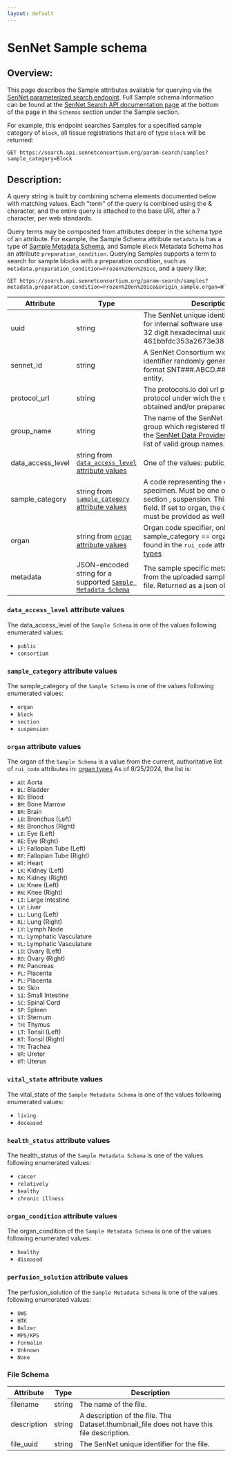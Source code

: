 ```yaml
---
layout: default
---
```


# SenNet Sample schema

## Overview:
This page describes the Sample attributes available for querying via the [SenNet parameterized search endpoint](index.html). Full Sample schema information can be found at the [SenNet Search API documentation page](https://smart-api.info/ui/10ed9b5eb8ff960d4431befc591ed842) at the bottom of the page in the `Schemas` section under the Sample section.

For example, this endpoint searches Samples for a specified sample category of `block`, all tissue registrations that are of type `block` will be returned:
```
GET https://search.api.sennetconsortium.org/param-search/samples?sample_category=Block
```

## Description: 
A query string is built by combining schema elements documented below with matching values.  Each "term" of the query is combined using the & character, and the entire query is attached to the base URL after a ? character, per web standards.

Query terms may be composited from attributes deeper in the schema type of an attribute.  For example, the Sample Schema attribute ```metadata``` is has a type of [Sample Metadata Schema](libraries/ingest-validation-tools/schemas/), and Sample `Block` Metadata Schema has an attribute ```preparation_condition```. Querying Samples supports a term to search for sample blocks with a preparation condition, such as ```metadata.preparation_condition=Frozen%20on%20ice```, and a query like:
```
GET https://search.api.sennetconsortium.org/param-search/samples?metadata.preparation_condition=Frozen%20on%20ice&origin_sample.organ=HT
```

| Attribute                   | Type                                                                                    | Description                                                                                                                                                                                                                                                                                        |
|-----------------------------|-----------------------------------------------------------------------------------------|----------------------------------------------------------------------------------------------------------------------------------------------------------------------------------------------------------------------------------------------------------------------------------------------------|
| uuid                        | string                                                                                  | The SenNet unique identifier, intended for internal software use only. This is a 32 digit hexadecimal uuid e.g. 461bbfdc353a2673e381f632510b0f17                                                                                                                                                   |
| sennet_id                   | string                                                                                  | A SenNet Consortium wide unique identifier randomly generated in the format SNT###.ABCD.### for every entity.                                                                                                                                                                                      |
| protocol_url                | string                                                                                  | The protocols.io doi url pointing the protocol under wich the sample was obtained and/or prepared.                                                                                                                                                                                                 |
| group_name                  | string                                                                                  | The name of the SenNet data provider group which registered the sample.  See the [SenNet Data Provider Groups](data-provider-groups.html) for a list of valid group names.                                                                                                |
| data_access_level           | string from [`data_access_level` attribute values](#data_access_level-attribute-values) | One of the values: public, consortium                                                                                                                                                                                                                                                              |
| sample_category             | string from [`sample_category` attribute values](#sample_category-attribute-values)     | A code representing the category of the specimen. Must be one of organ, block, section , suspension. This is a required field. If set to organ, the organ property must be provided as well.                                                                                                       |
| organ                       | string from [`organ` attribute values](#organ-attribute-values)                         | Organ code specifier, only set if sample_category == organ. Valid values found in the `rui_code` attribute in: [organ types](https://ontology.api.hubmapconsortium.org/organs?application_context=SENNET)                                                                     |
| metadata                    | JSON-encoded string for a supported [`Sample Metadata Schema`](/libraries/ingest-validation-tools/schemas/)                                                  | The sample specific metadata derived from the uploaded sample_metadata.tsv file. Returned as a json object.                                                                                                                                                                                        |

### `data_access_level` attribute values
The data_access_level of the `Sample Schema` is one of the values following enumerated values:
- `public`
- `consortium`

### `sample_category` attribute values
The sample_category of the `Sample Schema` is one of the values following enumerated values:
- `organ`
- `block`
- `section`
- `suspension`

### `organ` attribute values
The organ of the `Sample Schema` is a value from the current, authoritative list of `rui_code` attributes in: [organ types](https://ontology.api.hubmapconsortium.org/organs?application_context=SENNET)
As of 8/25/2024, the list is:
- `AO`: Aorta
- `BL`: Bladder
- `BD`: Blood
- `BM`: Bone Marrow
- `BR`: Brain
- `LB`: Bronchus (Left)
- `RB`: Bronchus (Right)
- `LE`: Eye (Left)
- `RE`: Eye (Right)
- `LF`: Fallopian Tube (Left)
- `RF`: Fallopian Tube (Right)
- `HT`: Heart
- `LK`: Kidney (Left)
- `RK`: Kidney (Right)
- `LN`: Knee (Left)
- `RN`: Knee (Right)
- `LI`: Large Intestine
- `LV`: Liver
- `LL`: Lung (Left)
- `RL`: Lung (Right)
- `LY`: Lymph Node
- `VL`: Lymphatic Vasculature
- `VL`: Lymphatic Vasculature
- `LO`: Ovary (Left)
- `RO`: Ovary (Right)
- `PA`: Pancreas
- `PL`: Placenta
- `PL`: Placenta
- `SK`: Skin
- `SI`: Small Intestine
- `SC`: Spinal Cord
- `SP`: Spleen
- `ST`: Sternum
- `TH`: Thymus
- `LT`: Tonsil (Left)
- `RT`: Tonsil (Right)
- `TR`: Trachea
- `UR`: Ureter
- `UT`: Uterus

### `vital_state` attribute values
The vital_state of the `Sample Metadata Schema` is one of the values following enumerated values:
- `living`
- `deceased`

### `health_status` attribute values
The health_status of the `Sample Metadata Schema` is one of the values following enumerated values:
- `cancer`
- `relatively`
- `healthy`
- `chronic illness`

### `organ_condition` attribute values
The organ_condition of the `Sample Metadata Schema` is one of the values following enumerated values:
- `healthy` 
- `diseased`

### `perfusion_solution` attribute values
The perfusion_solution of the `Sample Metadata Schema` is one of the values following enumerated values:
- `UWS`
- `HTK`
- `Belzer`
- `MPS/KPS`
- `Formalin`
- `Unknown`
- `None`

### File Schema

| Attribute   | Type   | Description                                                                                |
|-------------|--------|--------------------------------------------------------------------------------------------|
| filename    | string | The name of the file.                                                                      |
| description | string | A description of the file. The Dataset.thumbnail_file does not have this file description. |
| file_uuid   | string | The SenNet unique identifier for the file.                                                 |

